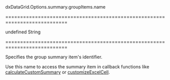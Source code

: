 <!--id-->dxDataGrid.Options.summary.groupItems.name<!--/id-->
===========================================================================
<!--default-->undefined<!--/default-->
<!--type-->String<!--/type-->
===========================================================================

<!--shortDescription-->
Specifies the group summary item's identifier.
<!--/shortDescription-->

<!--fullDescription-->
Use this name to access the summary item in callback functions like [calculateCustomSummary](/Documentation/ApiReference/UI_Widgets/dxDataGrid/Configuration/summary/#calculateCustomSummary) or [customizeExcelCell](/Documentation/ApiReference/UI_Widgets/dxDataGrid/Configuration/export/#customizeExcelCell).
<!--/fullDescription-->